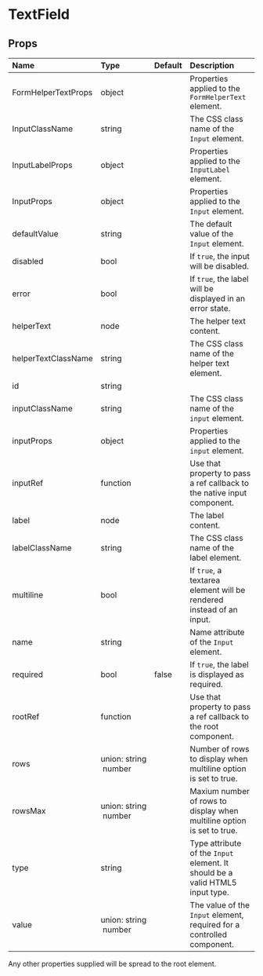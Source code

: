 # TextField



## Props
| Name | Type | Default | Description |
|:-----|:-----|:--------|:------------|
| FormHelperTextProps | object |  | Properties applied to the `FormHelperText` element. |
| InputClassName | string |  | The CSS class name of the `Input` element. |
| InputLabelProps | object |  | Properties applied to the `InputLabel` element. |
| InputProps | object |  | Properties applied to the `Input` element. |
| defaultValue | string |  | The default value of the `Input` element. |
| disabled | bool |  | If `true`, the input will be disabled. |
| error | bool |  | If `true`, the label will be displayed in an error state. |
| helperText | node |  | The helper text content. |
| helperTextClassName | string |  | The CSS class name of the helper text element. |
| id | string |  |  |
| inputClassName | string |  | The CSS class name of the `input` element. |
| inputProps | object |  | Properties applied to the `input` element. |
| inputRef | function |  | Use that property to pass a ref callback to the native input component. |
| label | node |  | The label content. |
| labelClassName | string |  | The CSS class name of the label element. |
| multiline | bool |  | If `true`, a textarea element will be rendered instead of an input. |
| name | string |  | Name attribute of the `Input` element. |
| required | bool | false | If `true`, the label is displayed as required. |
| rootRef | function |  | Use that property to pass a ref callback to the root component. |
| rows | union:&nbsp;string<br>&nbsp;number<br> |  | Number of rows to display when multiline option is set to true. |
| rowsMax | union:&nbsp;string<br>&nbsp;number<br> |  | Maxium number of rows to display when multiline option is set to true. |
| type | string |  | Type attribute of the `Input` element. It should be a valid HTML5 input type. |
| value | union:&nbsp;string<br>&nbsp;number<br> |  | The value of the `Input` element, required for a controlled component. |

Any other properties supplied will be spread to the root element.

